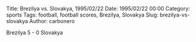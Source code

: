 Title: Brezilya vs. Slovakya, 1995/02/22
Date: 1995/02/22 00:00
Category: sports
Tags: football, football scores, Brezilya, Slovakya
Slug: brezilya-vs-slovakya
Author: carbonero


Brezilya 5 - 0 Slovakya

